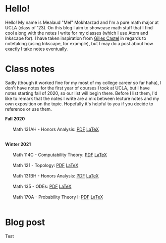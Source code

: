 # Hello!
Hello! My name is Mealaud "Mel" Mokhtarzad and I'm a pure math major at UCLA (class of '23). On this blog I aim to showcase math stuff that I find cool along with the notes I write for my classes (which I use Atom and Inkscape for). I have taken inspiration from [Gilles Castel](https://castel.dev/) in regards to notetaking (using Inkscape, for example), but I may do a post about how exactly I take notes eventually.

# Class notes
Sadly (though it worked fine for my most of my college career so far haha), I don't have notes for the first year of courses I took at UCLA, but I have notes starting fall of 2020, so our list will begin there. Before I list them, I'd like to remark that the notes I write are a mix between lecture notes and my own exposition on the topic. Hopefully it's helpful to you if you decide to reference or use them.

**Fall 2020** <br/><br/>
    &nbsp;&nbsp;&nbsp;&nbsp;&nbsp;&nbsp;Math 131AH - Honors Analysis: [PDF](https://github.com/melsmathblog/class-notes/blob/master/math-131abh/main.pdf) [LaTeX](https://github.com/melsmathblog/class-notes/blob/master/math-131abh/main.tex) <br/><br/>

**Winter 2021** <br/><br/>
    &nbsp;&nbsp;&nbsp;&nbsp;&nbsp;&nbsp;Math 114C - Computability Theory: [PDF]() [LaTeX]() <br/><br/>
    &nbsp;&nbsp;&nbsp;&nbsp;&nbsp;&nbsp;Math 121 - Topology: [PDF]() [LaTeX]() <br/><br/>
    &nbsp;&nbsp;&nbsp;&nbsp;&nbsp;&nbsp;Math 131BH - Honors Analysis: [PDF](https://github.com/melsmathblog/class-notes/blob/master/math-131abh/main.pdf) [LaTeX](https://github.com/melsmathblog/class-notes/blob/master/math-131abh/main.tex) <br/><br/>
    &nbsp;&nbsp;&nbsp;&nbsp;&nbsp;&nbsp;Math 135 - ODEs: [PDF]() [LaTeX]() <br/><br/>
    &nbsp;&nbsp;&nbsp;&nbsp;&nbsp;&nbsp;Math 170A - Probability Theory I: [PDF]() [LaTeX]() <br/><br/>

# Blog post
Test
